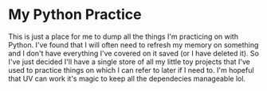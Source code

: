 # My Python Practice

This is just a place for me to dump all the things I'm practicing on with Python. I've found that I will often need to refresh my memory on something and I don't have everything I've covered on it saved (or I have deleted it). So I've just decided I'll have a single store of all my little toy projects that I've used to practice things on which I can refer to later if I need to. I'm hopeful that UV can work it's magic to keep all the dependecies manageable lol.
